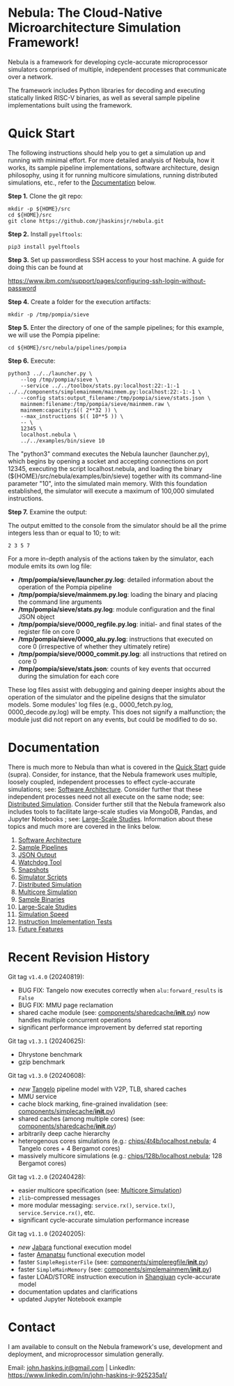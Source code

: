 # Nebula: The Cloud-Native Microarchitecture Simulation Framework!

Nebula is a framework for
developing cycle-accurate microprocessor simulators comprised of multiple,
independent processes that communicate over a network.

The framework includes Python libraries for decoding and executing
statically linked RISC-V binaries, as well as several sample pipeline
implementations built using the framework.


# Quick Start

The following instructions should help you to get a simulation up and
running with minimal effort. For more detailed analysis of Nebula, how
it works, its sample pipeline implementations, software architecture,
design philosophy, using it for running multicore simulations,
running distributed simulations, etc., refer to the
[Documentation](#documentation) below.

**Step 1.** Clone the git repo:

    mkdir -p ${HOME}/src
    cd ${HOME}/src
    git clone https://github.com/jhaskinsjr/nebula.git

**Step 2.** Install `pyelftools`:

    pip3 install pyelftools

**Step 3.** Set up passwordless SSH access to your host machine. A guide
for doing this can be found at

https://www.ibm.com/support/pages/configuring-ssh-login-without-password

**Step 4.** Create a folder for the execution artifacts:

    mkdir -p /tmp/pompia/sieve

**Step 5.** Enter the directory of one of the sample pipelines; for this
example, we will use the Pompia pipeline:

    cd ${HOME}/src/nebula/pipelines/pompia

**Step 6.** Execute:

    python3 ../../launcher.py \
        --log /tmp/pompia/sieve \
        --service ../../toolbox/stats.py:localhost:22:-1:-1 ../../components/simplemainmem/mainmem.py:localhost:22:-1:-1 \
        --config stats:output_filename:/tmp/pompia/sieve/stats.json \
        mainmem:filename:/tmp/pompia/sieve/mainmem.raw \
        mainmem:capacity:$(( 2**32 )) \
        --max_instructions $(( 10**5 )) \
        -- \
        12345 \
        localhost.nebula \
        ../../examples/bin/sieve 10

The "python3" command executes the Nebula launcher (launcher.py),
which begins by opening a socket and accepting connections on port 12345,
executing the script localhost.nebula, and loading the binary
(${HOME}/src/nebula/examples/bin/sieve) together with its command-line
parameter "10", into the simulated main memory. With this
foundation established, the simulator will execute a maximum of 100,000
simulated instructions.

**Step 7.** Examine the output:

The output emitted to the console from the simulator should be all the
prime integers less than or equal to 10; to wit:

    2 3 5 7

For a more in-depth analysis of the actions taken by the simulator,
each module emits its own log file:

* **/tmp/pompia/sieve/launcher.py.log**: detailed
information about the operation of the Pompia pipeline
* **/tmp/pompia/sieve/mainmem.py.log**: loading the binary and placing the
command line arguments
* **/tmp/pompia/sieve/stats.py.log**: module configuration and the final
JSON object
* **/tmp/pompia/sieve/0000_regfile.py.log**: initial- and final states of
the register file on core 0
* **/tmp/pompia/sieve/0000_alu.py.log**: instructions that executed
on core 0 (irrespective of whether they ultimately retire)
* **/tmp/pompia/sieve/0000_commit.py.log**: all instructions that
retired on core 0
* **/tmp/pompia/sieve/stats.json**: counts of key events that occurred
during the simulation for each core

These log files assist with debugging and gaining deeper insights about the
operation of the simulator and the pipeline designs that the simulator
models. Some modules' log files (e.g., 0000_fetch.py.log,
0000_decode.py.log) will be empty. This does not signify a malfunction; the
module just did not report on any events, but could be modified to do so.


# Documentation

There is much more to Nebula than what is covered in the [Quick Start](#quick-start) guide
(supra). Consider, for instance, that the Nebula framework uses multiple,
loosely coupled, independent processes to effect cycle-accurate simulations;
see: [Software Architecture](Documentation/Software_Architecture.md).
Consider further that these independent processes need not all execute on the same
node; see: [Distributed Simulation](Documentation/Distributed_Simulation.md).
Consider further still that the Nebula framework also includes tools to
facilitate large-scale studies via MongoDB, Pandas, and Jupyter Notebooks ; see:
[Large-Scale Studies](Documentation/Large-Scale_Studies.md). Information
about these topics and much more are covered in the links below.

1. [Software Architecture](Documentation/Software_Architecture.md)
1. [Sample Pipelines](Documentation/Sample_Pipelines.md)
1. [JSON Output](Documentation/JSON_Output.md)
1. [Watchdog Tool](Documentation/Watchdog.md)
1. [Snapshots](Documentation/Snapshots.md)
1. [Simulator Scripts](Documentation/Simulator_Scripts.md)
1. [Distributed Simulation](Documentation/Distributed_Simulation.md)
1. [Multicore Simulation](Documentation/Multicore_Simulation.md)
1. [Sample Binaries](Documentation/Sample_Binaries.md)
1. [Large-Scale Studies](Documentation/Large-Scale_Studies.md)
1. [Simulation Speed](Documentation/Simulation_Speed.md)
1. [Instruction Implementation Tests](Documentation/Instruction_Implementation_Tests.md)
1. [Future Features](Documentation/Future_Features.md)


# Recent Revision History

Git tag `v1.4.0` (20240819):
* BUG FIX: Tangelo now executes correctly when `alu:forward_results` is `False`
* BUG FIX: MMU page reclamation
* shared cache module (see: [components/sharedcache/__init__.py](components/sharedcache/__init__.py)) now handles multiple concurrent operations
* significant performance improvement by deferred stat reporting

Git tag `v1.3.1` (20240625):
* Dhrystone benchmark
* gzip benchmark

Git tag `v1.3.0` (20240608):
* *new* [Tangelo](pipelines/tangelo/README.md) pipeline model with V2P, TLB, shared caches
* MMU service
* cache block marking, fine-grained invalidation (see: [components/simplecache/__init__.py](components/simplecache/__init__.py))
* shared caches (among multiple cores) (see: [components/sharedcache/__init__.py](components/sharedcache/__init__.py))
* arbitrarily deep cache hierarchy
* heterogenous cores simulations (e.g.: [chips/4t4b/localhost.nebula](chips/4t4b/localhost.nebula); 4 Tangelo cores + 4 Bergamot cores)
* massively multicore simulations (e.g.: [chips/128b/localhost.nebula](chips/128b/localhost.nebula); 128 Bergamot cores)

Git tag `v1.2.0` (20240428):
* easier multicore specification (see: [Multicore Simulation](Documentation/Multicore_Simulation.md))
* `zlib`-compressed messages
* more modular messaging: `service.rx()`, `service.tx()`, `service.Service.rx()`, etc.
* significant cycle-accurate simulation performance increase

Git tag `v1.1.0` (20240205):

* *new* [Jabara](pipelines/jabara/README.md) functional execution model
* faster [Amanatsu](pipelines/amanatsu/README.md) functional execution model
* faster `SimpleRegisterFile` (see: [components/simpleregfile/__init__.py](components/simpleregfile/__init__.py))
* faster `SimpleMainMemory` (see: [components/simplemainmem/__init__.py](components/simplemainmem/__init__.py))
* faster LOAD/STORE instruction execution in [Shangjuan](pipelines/shangjuan/README.md) cycle-accurate model
* documentation updates and clarifications
* updated Jupyter Notebook example


# Contact

I am available to consult on the Nebula framework's use, development and
deployment, and microprocessor simulation generally.

Email: john.haskins.jr@gmail.com |
LinkedIn: https://www.linkedin.com/in/john-haskins-jr-925235a1/